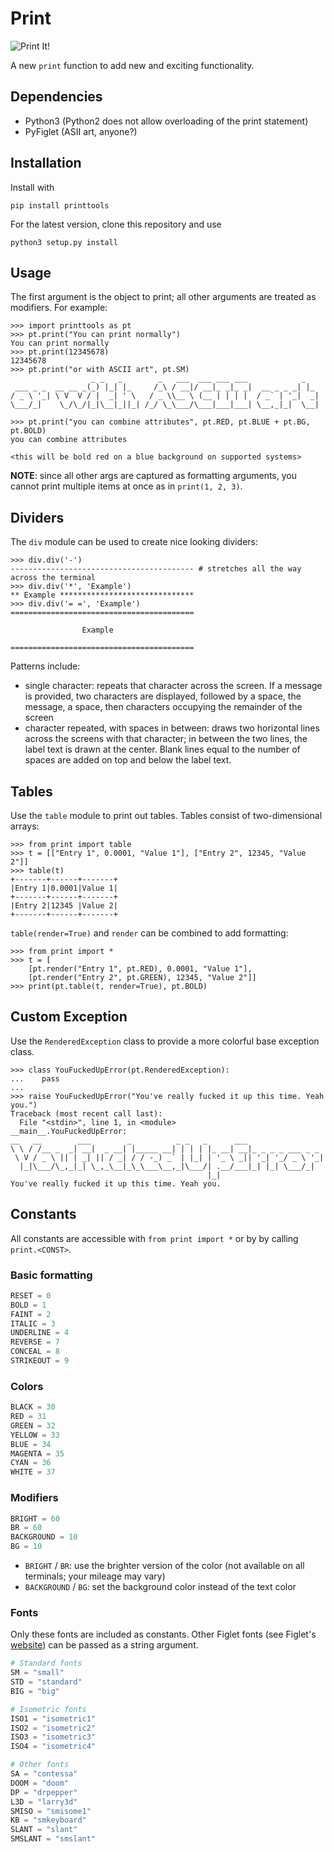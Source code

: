 # Print

![Print It!](https://github.com/thetianshuhuang/print/blob/master/print.png)

A new ```print``` function to add new and exciting functionality.

## Dependencies
- Python3 (Python2 does not allow overloading of the print statement)
- PyFiglet (ASII art, anyone?)

## Installation
Install with
```shell
pip install printtools
```

For the latest version, clone this repository and use
```shell
python3 setup.py install
```

## Usage
The first argument is the object to print; all other arguments are treated as modifiers. For example:
```
>>> import printtools as pt
>>> pt.print("You can print normally")
You can print normally
>>> pt.print(12345678)
12345678
>>> pt.print("or with ASCII art", pt.SM)
                  _ _   _        _   ___  ___ ___ ___            _
 ___ _ _  __ __ _(_) |_| |_     /_\ / __|/ __|_ _|_ _|  __ _ _ _| |_
/ _ \ '_| \ V  V / |  _| ' \   / _ \\__ \ (__ | | | |  / _` | '_|  _|
\___/_|    \_/\_/|_|\__|_||_| /_/ \_\___/\___|___|___| \__,_|_|  \__|

>>> pt.print("you can combine attributes", pt.RED, pt.BLUE + pt.BG, pt.BOLD)
you can combine attributes

<this will be bold red on a blue background on supported systems>

```

**NOTE**: since all other args are captured as formatting arguments, you cannot print multiple items at once as in
```print(1, 2, 3)```.

## Dividers
The ```div``` module can be used to create nice looking dividers:
```
>>> div.div('-')
----------------------------------------- # stretches all the way across the terminal
>>> div.div('*', 'Example')
** Example ******************************
>>> div.div('= =', 'Example')
=========================================

                Example

=========================================
```
Patterns include:
- single character: repeats that character across the screen. If a message is provided, two characters are displayed, followed by a space, the message, a space, then characters occupying the remainder of the screen
- character repeated, with spaces in between: draws two horizontal lines across the screens with that character; in between the two lines, the label text is drawn at the center. Blank lines equal to the number of spaces are added on top and below the label text.

## Tables
Use the ```table``` module to print out tables. Tables consist of two-dimensional arrays:
```
>>> from print import table
>>> t = [["Entry 1", 0.0001, "Value 1"], ["Entry 2", 12345, "Value 2"]]
>>> table(t)
+-------+------+-------+
|Entry 1|0.0001|Value 1|
+-------+------+-------+
|Entry 2|12345 |Value 2|
+-------+------+-------+
```

```table(render=True)``` and ```render``` can be combined to add formatting:

```
>>> from print import *
>>> t = [
	[pt.render("Entry 1", pt.RED), 0.0001, "Value 1"],
	[pt.render("Entry 2", pt.GREEN), 12345, "Value 2"]]
>>> print(pt.table(t, render=True), pt.BOLD)
```


## Custom Exception
Use the ```RenderedException``` class to provide a more colorful base exception class.
```
>>> class YouFuckedUpError(pt.RenderedException):
...    pass
...
>>> raise YouFuckedUpError("You've really fucked it up this time. Yeah you.")
Traceback (most recent call last):
  File "<stdin>", line 1, in <module>
__main__.YouFuckedUpError:
__   __        ___        _          _ _   _      ___
\ \ / /__ _  _| __|  _ __| |_____ __| | | | |_ __| __|_ _ _ _ ___ _ _
 \ V / _ \ || | _| || / _| / / -_) _` | |_| | '_ \ _|| '_| '_/ _ \ '_|
  |_|\___/\_,_|_| \_,_\__|_\_\___\__,_|\___/| .__/___|_| |_| \___/_|
                                            |_|
You've really fucked it up this time. Yeah you.
```

## Constants
All constants are accessible with ```from print import *``` or by by calling ```print.<CONST>```.

### Basic formatting
```python
RESET = 0
BOLD = 1
FAINT = 2
ITALIC = 3
UNDERLINE = 4
REVERSE = 7
CONCEAL = 8
STRIKEOUT = 9
```

### Colors
```python
BLACK = 30
RED = 31
GREEN = 32
YELLOW = 33
BLUE = 34
MAGENTA = 35
CYAN = 36
WHITE = 37
```

### Modifiers
```python
BRIGHT = 60
BR = 60
BACKGROUND = 10
BG = 10
```
- ```BRIGHT``` / ```BR```: use the brighter version of the color (not available on all terminals; your mileage may vary)
- ```BACKGROUND``` / ```BG```: set the background color instead of the text color

### Fonts
Only these fonts are included as constants. Other Figlet fonts (see Figlet's [website](http://www.figlet.org/)) can be passed as a string argument.
```python
# Standard fonts
SM = "small"
STD = "standard"
BIG = "big"

# Isometric fonts
ISO1 = "isometric1"
ISO2 = "isometric2"
ISO3 = "isometric3"
ISO4 = "isometric4"

# Other fonts
SA = "contessa"
DOOM = "doom"
DP = "drpepper"
L3D = "larry3d"
SMISO = "smisome1"
KB = "smkeyboard"
SLANT = "slant"
SMSLANT = "smslant"
```
